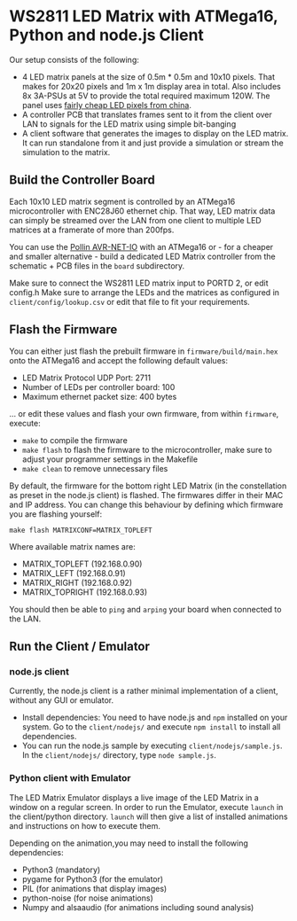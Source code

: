 # WS2811 LED Matrix with ATMega16, Python and node.js Client
Our setup consists of the following:
* 4 LED matrix panels at the size of 0.5m * 0.5m and 10x10 pixels. That makes for 20x20 pixels and 1m x 1m display area in total. Also includes 8x 3A-PSUs at 5V to provide the total required maximum 120W. The panel uses [fairly cheap LED pixels from china](http://www.aliexpress.com/item/Diameter-12mm-500pcs-WS2811-LED-pixel-module-IP68-waterproof-DC5V-full-color-christmas-tree-decration/1234045959.html).
* A controller PCB that translates frames sent to it from the client over LAN to signals for the LED matrix using simple bit-banging
* A client software that generates the images to display on the LED matrix. It can run standalone from it and just provide a simulation or stream the simulation to the matrix.

## Build the Controller Board
Each 10x10 LED matrix segment is controlled by an ATMega16 microcontroller with ENC28J60 ethernet chip. That way, LED matrix data can simply be streamed over the LAN from one client to multiple LED matrices at a framerate of more than 200fps.

You can use the [Pollin AVR-NET-IO](http://www.pollin.de/shop/dt/MTQ5OTgxOTk-/Bausaetze_Module/Bausaetze/Bausatz_AVR_NET_IO.html) with an ATMega16 or - for a cheaper and smaller alternative - build a dedicated LED Matrix controller from the schematic + PCB files in the `board` subdirectory.

Make sure to connect the WS2811 LED matrix input to PORTD 2, or edit config.h
Make sure to arrange the LEDs and the matrices as configured in `client/config/lookup.csv` or edit that file to fit your requirements.

## Flash the Firmware
You can either just flash the prebuilt firmware in `firmware/build/main.hex` onto the ATMega16 and accept the following default values:
* LED Matrix Protocol UDP Port: 2711
* Number of LEDs per controller board: 100
* Maximum ethernet packet size: 400 bytes

... or edit these values and flash your own firmware, from within `firmware`, execute:
* `make` to compile the firmware
* `make flash` to flash the firmware to the microcontroller, make sure to adjust your programmer settings in the Makefile
* `make clean` to remove unnecessary files

By default, the firmware for the bottom right LED Matrix (in the constellation as preset in the node.js client) is flashed. The firmwares differ in their MAC and IP address. You can change this behaviour by defining which firmware you are flashing yourself:

`make flash MATRIXCONF=MATRIX_TOPLEFT`

Where available matrix names are:
* MATRIX_TOPLEFT (192.168.0.90)
* MATRIX_LEFT (192.168.0.91)
* MATRIX_RIGHT (192.168.0.92)
* MATRIX_TOPRIGHT (192.168.0.93)

You should then be able to `ping` and `arping` your board when connected to the LAN.

## Run the Client / Emulator
### node.js client
Currently, the node.js client is a rather minimal implementation of a client, without any GUI or emulator.
* Install dependencies: You need to have node.js and `npm` installed on your system. Go to the `client/nodejs/` and execute `npm install` to install all dependencies.
* You can run the node.js sample by executing `client/nodejs/sample.js`. In the `client/nodejs/` directory, type `node sample.js`.

### Python client with Emulator
The LED Matrix Emulator displays a live image of the LED Matrix in a window on a regular screen. In order to run the Emulator, execute `launch` in the client/python directory. `launch` will then give a list of installed animations and instructions on how to execute them.

Depending on the animation,you may need to install the following dependencies:
* Python3 (mandatory)
* pygame for Python3 (for the emulator)
* PIL (for animations that display images)
* python-noise (for noise animations)
* Numpy and alsaaudio (for animations including sound analysis)
